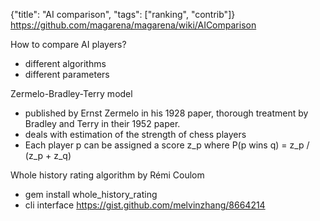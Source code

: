 {"title": "AI comparison", "tags": ["ranking", "contrib"]}
https://github.com/magarena/magarena/wiki/AIComparison

How to compare AI players?
* different algorithms
* different parameters

Zermelo-Bradley-Terry model
* published by Ernst Zermelo in his 1928 paper, thorough treatment by Bradley and Terry in their 1952 paper.
* deals with estimation of the strength of chess players
* Each player p can be assigned a score z_p where
   P(p wins q) = z_p / (z_p + z_q)

Whole history rating algorithm by Rémi Coulom
* gem install whole_history_rating
* cli interface https://gist.github.com/melvinzhang/8664214
